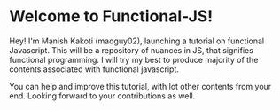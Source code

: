 Welcome to Functional-JS!
===================


Hey! I'm Manish Kakoti (madguy02), launching a tutorial on functional Javascript. This will be a repository of nuances in JS, that signifies functional programming. I will try my best to produce majority of the contents associated with functional javascript.

You can help and improve this tutorial, with lot other contents from your end. Looking forward to your contributions as well.
